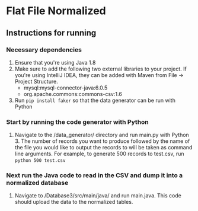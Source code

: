 # Flat File Normalized

## Instructions for running

### Necessary dependencies

1. Ensure that you're using Java 1.8
2. Make sure to add the following two external libraries to your project. If you're using IntelliJ IDEA, they can be added with Maven from File -> Project Structure. 
    - mysql:mysql-connector-java:6.0.5
    - org.apache.commons:commons-csv:1.6
3. Run `pip install faker` so that the data generator can be run with Python

### Start by running the code generator with Python 

1. Navigate to the /data_generator/ directory and run main.py with Python 3. The number of records you want to produce followed by the name of the file you would like to output the records to will be taken as command line arguments. For example, to generate 500 records to test.csv, run `python 500 test.csv` 

### Next run the Java code to read in the CSV and dump it into a normalized database

1. Navigate to /Database3/src/main/java/ and run main.java. This code should upload the data to the normalized tables. 
